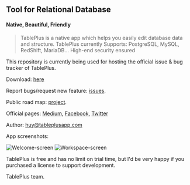 ## Tool for Relational Database
#### Native, Beautiful, Friendly

> TablePlus is a native app which helps you easily edit database data and structure.
> TablePlus currently Supports: PostgreSQL, MySQL, RedShift, MariaDB... High-end security ensured

This repository is currently being used for hosting the official issue & bug tracker of TablePlus.

Download: [here](https://tableplus.io)
 
Report bugs/request new feature: [issues](https://github.com/TablePlus/TablePlus-Windows/issues).

Public road map: [project](https://github.com/TablePlus/TablePlus-Windows/projects/1).

Official pages: [Medium](http://medium.com/@huyphams), [Facebook](http://facebook.com/tableplusapp), [Twitter](http://twitter.com/tableplus)

Author: huy@tableplusapp.com


App screenshots:

![Welcome-screen](https://github.com/TablePlus/TablePlus/blob/master/Resources/welcome.png "Welcome screen")
![Workspace-screen](https://github.com/TablePlus/TablePlus/blob/master/Resources/workspace.png "Workspace")

TablePlus is free and has no limit on trial time, but I'd be very happy if you purchased a license to support development.

TablePlus team.
